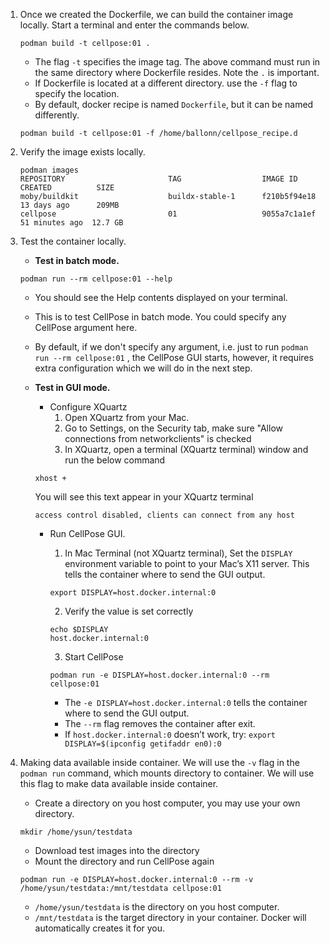 1. Once we created the Dockerfile, we can build the container image locally. Start a terminal and enter the commands below.

    ```
    podman build -t cellpose:01 .
    ```

    - The flag `-t` specifies the image tag. The above command must run in the same directory where Dockerfile resides. Note the `.` is important.
    - If Dockerfile is located at a different directory. use the `-f` flag to specify the location.
    - By default, docker recipe is named `Dockerfile`, but it can be named differently. 

    ```
    podman build -t cellpose:01 -f /home/ballonn/cellpose_recipe.d
    ```
    
2. Verify the image exists locally.

    ```
    podman images
    REPOSITORY                       TAG                  IMAGE ID       CREATED          SIZE
    moby/buildkit                    buildx-stable-1      f210b5f94e18   13 days ago      209MB
    cellpose                         01                   9055a7c1a1ef  51 minutes ago  12.7 GB
    ```

3. Test the container locally.

    - **Test in batch mode.**

    ```
    podman run --rm cellpose:01 --help
    ```

    - You should see the Help contents displayed on your terminal. 
    - This is to test CellPose in batch mode. You could specify any CellPose argument here.
    - By default, if we don't specify any argument, i.e. just to run `podman run --rm cellpose:01` , the CellPose GUI starts, however, it requires extra configuration which we will do in the next step.


    - **Test in GUI mode.**
        - Configure XQuartz
            1. Open XQuartz from your Mac.
            2. Go to Settings, on the Security tab, make sure "Allow connections from networkclients" is checked
            3. In XQuartz, open a terminal (XQuartz terminal) window and run the below command
            
        ```
        xhost +
        ```

        You will see this text appear in your XQuartz terminal 
         
        ```
        access control disabled, clients can connect from any host
        ```

        - Run CellPose GUI.
            1. In Mac Terminal (not XQuartz terminal), Set the `DISPLAY` environment variable to point to your Mac’s X11 server. This tells the container where to send the GUI output.

            ```
            export DISPLAY=host.docker.internal:0
            ```
                 
            2. Verify the value is set correctly

            ```
            echo $DISPLAY
            host.docker.internal:0
            ```

            3. Start CellPose

            ```
            podman run -e DISPLAY=host.docker.internal:0 --rm cellpose:01
            ```

            - The `-e DISPLAY=host.docker.internal:0` tells the container where to send the GUI output.
            - The `--rm` flag removes the container after exit.
            - If `host.docker.internal:0` doesn’t work, try: `export DISPLAY=$(ipconfig getifaddr en0):0`


4. Making data available inside container. 
   We will use the `-v` flag in the `podman run` command, which mounts directory to container. We will use this flag to make data available inside container. 
    - Create a directory on you host computer, you may use your own directory.
        
    ```
    mkdir /home/ysun/testdata
    ```

    - Download test images into the directory
    - Mount the directory and run CellPose again
        
    ```
    podman run -e DISPLAY=host.docker.internal:0 --rm -v /home/ysun/testdata:/mnt/testdata cellpose:01
    ```

    - `/home/ysun/testdata` is the directory on you host computer.
    - `/mnt/testdata` is the target directory in your container. Docker will automatically creates it for you.